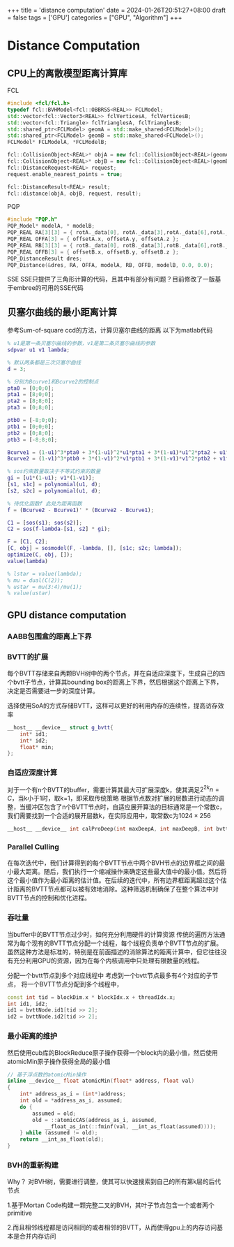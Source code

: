 +++
title = 'distance computation'
date = 2024-01-26T20:51:27+08:00
draft = false
tags = ['GPU']
categories = ["GPU", "Algorithm"]
+++

# Distance Computation

## CPU上的离散模型距离计算库
FCL
```cpp
#include <fcl/fcl.h>
typedef fcl::BVHModel<fcl::OBBRSS<REAL>> FCLModel;
std::vector<fcl::Vector3<REAL>> fclVerticesA, fclVerticesB;
std::vector<fcl::Triangle> fclTrianglesA, fclTrianglesB;
std::shared_ptr<FCLModel> geomA = std::make_shared<FCLModel>();
std::shared_ptr<FCLModel> geomB = std::make_shared<FCLModel>();
FCLModel* FCLModelA, *FCLModelB;

fcl::CollisionObject<REAL>* objA = new fcl::CollisionObject<REAL>(geomA, transformA);
fcl::CollisionObject<REAL>* objB = new fcl::CollisionObject<REAL>(geomB, transformB);
fcl::DistanceRequest<REAL> request;
request.enable_nearest_points = true;

fcl::DistanceResult<REAL> result;
fcl::distance(objA, objB, request, result);
```

PQP
```cpp
#include "PQP.h"
PQP_Model* modelA, * modelB;
PQP_REAL RA[3][3] = { rotA._data[0], rotA._data[3],rotA._data[6],rotA._data[1],rotA._data[4] ,rotA._data[7] ,rotA._data[2] ,rotA._data[5] ,rotA._data[8] };
PQP_REAL OFFA[3] = { offsetA.x, offsetA.y, offsetA.z };
PQP_REAL RB[3][3] = { rotB._data[0], rotB._data[3],rotB._data[6],rotB._data[1],rotB._data[4] ,rotB._data[7] ,rotB._data[2] ,rotB._data[5] ,rotB._data[8] };
PQP_REAL OFFB[3] = { offsetB.x, offsetB.y, offsetB.z };
PQP_DistanceResult dres;
PQP_Distance(&dres, RA, OFFA, modelA, RB, OFFB, modelB, 0.0, 0.0);
```

SSE SSE只提供了三角形计算的代码，且其中有部分有问题？目前修改了一版基于embree的可用的SSE代码

## 贝塞尔曲线的最小距离计算
参考Sum-of-square ccd的方法，计算贝塞尔曲线的距离
以下为matlab代码
```matlab
% u1是第一条贝塞尔曲线的参数，v1是第二条贝塞尔曲线的参数
sdpvar u1 v1 lambda;

% 默认两条都是三次贝塞尔曲线
d = 3;

% 分别为Bcurve1和Bcurve2的控制点
pta0 = [0;0;0];
pta1 = [8;0;0];
pta2 = [8;8;0];
pta3 = [0;8;0];

ptb0 = [-8;0;0];
ptb1 = [0;0;0];
ptb2 = [0;8;0];
ptb3 = [-8;8;0];

Bcurve1 = (1-u1)^3*pta0 + 3*(1-u1)^2*u1*pta1 + 3*(1-u1)*u1^2*pta2 + u1^3*pta3;
Bcurve2 = (1-v1)^3*ptb0 + 3*(1-v1)^2*v1*ptb1 + 3*(1-v1)*v1^2*ptb2 + v1^3*ptb3;

% sos约束数量取决于不等式约束的数量
gi = [u1*(1-u1); v1*(1-v1)];
[s1, s1c] = polynomial(u1, d);
[s2, s2c] = polynomial(u1, d);

% 待优化函数f 此处为距离函数
f = (Bcurve2 - Bcurve1)' * (Bcurve2 - Bcurve1);

C1 = [sos(s1); sos(s2)];
C2 = sos(f-lambda-[s1, s2] * gi);

F = [C1, C2];
[C, obj] = sosmodel(F, -lambda, [], [s1c; s2c; lambda]);
optimize(C, obj, []);
value(lambda)

% lstar = value(lambda);
% mu = dual(C(2));
% ustar = mu(3:4)/mu(1);
% value(ustar)
```

## GPU distance computation

### AABB包围盒的距离上下界

### BVTT的扩展
每个BVTT存储来自两颗BVH树中的两个节点，并在自适应深度下，生成自己的四个bvtt子节点，计算其bounding box的距离上下界，然后根据这个距离上下界，决定是否需要进一步的深度计算。

选择使用SoA的方式存储BVTT，这样可以更好的利用内存的连续性，提高访存效率
```cpp
__host__ __device__ struct g_bvtt{
	int* id1;
	int* id2;
	float* min;
};
```

### 自适应深度计算
对于一个有n个BVTT的buffer，需要计算其最大可扩展深度k，使其满足$2^{2k}n=C$，当k小于1时，取k=1，即采取传统策略
根据节点数对扩展的层数进行动态的调整，当缓冲区包含了n个BVTT节点时，自适应展开算法的目标通常是一个常数c，我们需要找到一个合适的展开层数k，在实际应用中，取常数c为$1024\times256$

```cpp
__host__ __device__ int calProDeep(int maxDeepA, int maxDeepB, int bvttLength, int deepNow)
```

### Parallel Culling
在每次迭代中，我们计算得到的每个BVTT节点中两个BVH节点的边界框之间的最小最大距离。随后，我们执行一个缩减操作来确定这些最大值中的最小值。然后将这个最小值作为最小距离的估计值。在后续的迭代中，所有边界框距离超过这个估计距离的BVTT节点都可以被有效地消除。这种筛选机制确保了在整个算法中对BVTT节点的控制和优化进程。

### 吞吐量
当buffer中的BVTT节点过少时，如何充分利用硬件的计算资源
传统的遍历方法通常为每个现有的BVTT节点分配一个线程，每个线程负责单个BVTT节点的扩展。虽然这种方法是标准的，特别是在前面描述的消除算法的距离计算中，但它往往没有充分利用GPU的资源，因为在每个内核调用中只处理有限数量的线程。

分配一个bvtt节点到多个对应线程中
考虑到一个bvtt节点最多有4个对应的子节点，
将一个BVTT节点分配到多个线程中，

```cpp
const int tid = blockDim.x * blockIdx.x + threadIdx.x;
int id1, id2;
id1 = bvttNode.id1[tid >> 2];
id2 = bvttNode.id2[tid >> 2];
```

### 最小距离的维护
然后使用cub库的BlockReduce原子操作获得一个block内的最小值，然后使用atomicMin原子操作获得全局的最小值
```cpp
// 基于浮点数的atomicMin操作
inline __device__ float atomicMin(float* address, float val)
{
	int* address_as_i = (int*)address;
	int old = *address_as_i, assumed;
	do {
		assumed = old;
		old = ::atomicCAS(address_as_i, assumed,
			__float_as_int(::fminf(val, __int_as_float(assumed))));
	} while (assumed != old);
	return __int_as_float(old);
}
```

### BVH的重新构建
Why？ 对BVH树，需要进行调整，使其可以快速搜索到自己的所有第k层的后代节点

1.基于Mortan Code构建一颗完整二叉的BVH，其叶子节点包含一个或者两个primitive

2.而且相邻线程都是访问相同的或者相邻的BVTT，从而使得gpu上的内存访问基本是合并内存访问